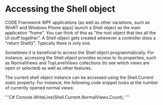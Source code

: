 # Accessing the Shell object

CODE Framework WPF applications (as well as other variations, such as WinRT and Windows Phone apps) launch a Shell object as the main application "frame". You can think of this as "the root object that ties all the UI stuff together". A Shell object gets created whenever a controller does a "return Shell()". Typically there is only one.

Sometimes it is beneficial to access the Shell object programmatically. For instance, accessing the Shell object provides access to its properties, such as NormalViews and TopLevelViews collections (to see which views are open or selected) as well as other features.

The current shell object instance can be accessed using the Shell.Current static property. For instance, the following code snippet looks at the number of currently opened normal views:

'''C# 
Console.WriteLine(Shell.Current.NormalViews.Count); 
'''
